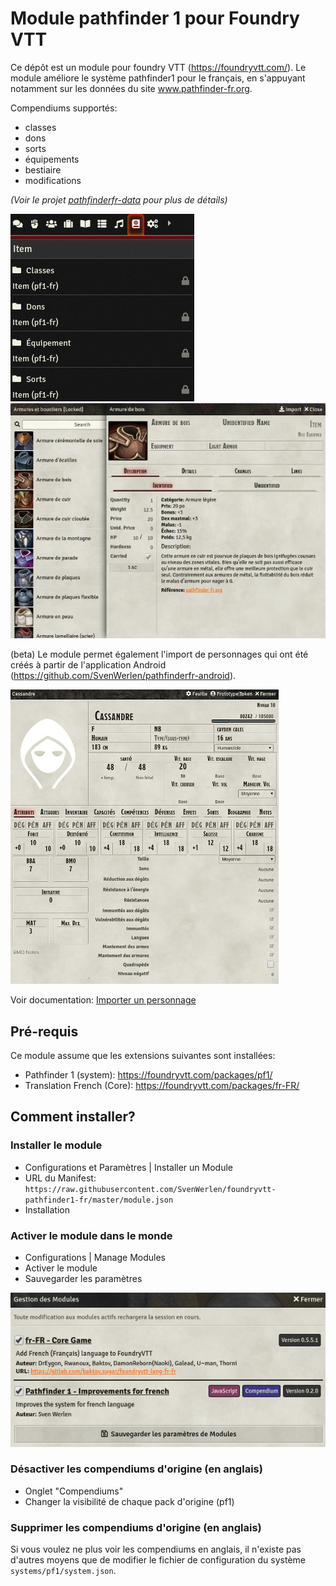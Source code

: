 # Module pathfinder 1 pour Foundry VTT

Ce dépôt est un module pour foundry VTT (https://foundryvtt.com/).
Le module améliore le système pathfinder1 pour le français, en s'appuyant notamment sur les données du site www.pathfinder-fr.org.

Compendiums supportés:
* classes
* dons
* sorts
* équipements
* bestiaire
* modifications

_(Voir le projet [pathfinderfr-data](https://github.com/SvenWerlen/pathfinderfr-data/blob/master/foundryvtt/README.md) pour plus de détails)_

![Compendiums](/doc/img/compendiums.jpg)
![Armors](/doc/img/armors.jpg)

(beta) Le module permet également l'import de personnages qui ont été créés à partir
de l'application Android (https://github.com/SvenWerlen/pathfinderfr-android). 

![Profil](/doc/img/character-profile.jpg)

Voir documentation: [Importer un personnage](doc/importer-personnage.md)

## Pré-requis

Ce module assume que les extensions suivantes sont installées:
* Pathfinder 1 (system): https://foundryvtt.com/packages/pf1/
* Translation French (Core): https://foundryvtt.com/packages/fr-FR/

## Comment installer?

### Installer le module 

* Configurations et Paramètres | Installer un Module
* URL du Manifest: `https://raw.githubusercontent.com/SvenWerlen/foundryvtt-pathfinder1-fr/master/module.json`
* Installation

### Activer le module dans le monde

* Configurations | Manage Modules
* Activer le module
* Sauvegarder les paramètres

![Config](/doc/img/config.jpg)

### Désactiver les compendiums d'origine (en anglais)

* Onglet "Compendiums"
* Changer la visibilité de chaque pack d'origine (pf1)

### Supprimer les compendiums d'origine (en anglais)

Si vous voulez ne plus voir les compendiums en anglais, il n'existe pas d'autres moyens que de modifier le fichier
de configuration du système `systems/pf1/system.json`.
